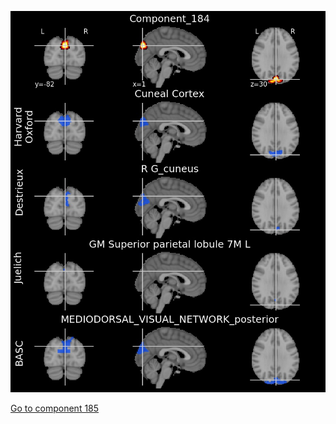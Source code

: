![184](preliminary/184.jpg "Component 184")

[Go to component 185](https://parietal-inria.github.io/MODL_atlas/256/185 "Component 185")
